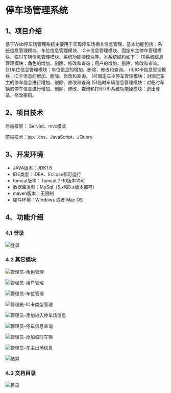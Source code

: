 # 停车场管理系统



## 1、项目介绍

基于Web停车场管理系统主要用于实现停车场相关信息管理，基本功能包括：系统信息管理模块、车位信息管理模块、IC卡信息管理模块、固定车主停车管理模块、临时车辆信息管理模块、系统功能操模块等。本系统结构如下：
	(1)系统信息管理模块：角色的增加、删除、修改和查询；用户的增加、删除、修改和查询。
	(2)车位信息管理模块：车位信息的增加、删除、修改和查询。
	(3)IC卡信息管理模块：IC卡信息的增加、删除、修改和查询。
	(4)固定车主停车管理模块：对固定车主的停车信息进行增加、删除、修改和查询
	(5)临时车辆信息管理模块：对临时车辆的停车信息进行增加、删除、修改、查询和打印
	(6)系统功能操模块：退出登录、修改密码。


## 2、项目技术

后端框架： Servlet、mvc模式

前端技术：jsp、css、JavaScript、JQuery

## 3、开发环境

- JAVA版本：JDK1.8
- IDE类型：IDEA、Eclipse都可运行
- tomcat版本：Tomcat 7-10版本均可
- 数据库类型：MySql（5.x和8.x版本都可） 
- maven版本：无限制
- 硬件环境：Windows 或者 Mac OS


## 4、功能介绍

### 4.1 登录

![登录](https://project-images-1256969109.cos.ap-chongqing.myqcloud.com/Typora-Images/202208091618922.jpg)

### 4.2 其它模块

![管理员-角色管理](https://project-images-1256969109.cos.ap-chongqing.myqcloud.com/Typora-Images/202208091618298.jpg)

![管理员-用户管理](https://project-images-1256969109.cos.ap-chongqing.myqcloud.com/Typora-Images/202208091618156.jpg)

![管理员-车位管理](https://project-images-1256969109.cos.ap-chongqing.myqcloud.com/Typora-Images/202208091618376.jpg)

![管理员-IC卡类型管理](https://project-images-1256969109.cos.ap-chongqing.myqcloud.com/Typora-Images/202208091618170.jpg)

![管理员-添加进入停车场信息](https://project-images-1256969109.cos.ap-chongqing.myqcloud.com/Typora-Images/202208091620897.jpg)

![管理员-停车信息查询](https://project-images-1256969109.cos.ap-chongqing.myqcloud.com/Typora-Images/202208091620720.jpg)

![管理员-添加临时车辆](https://project-images-1256969109.cos.ap-chongqing.myqcloud.com/Typora-Images/202208091620460.jpg)

![管理员-车主出场信息](https://project-images-1256969109.cos.ap-chongqing.myqcloud.com/Typora-Images/202208091620790.jpg)

![结算](https://project-images-1256969109.cos.ap-chongqing.myqcloud.com/Typora-Images/202208091620182.jpg)

### 4.3 文档目录

![目录](https://project-images-1256969109.cos.ap-chongqing.myqcloud.com/Typora-Images/202208091620393.jpg)

